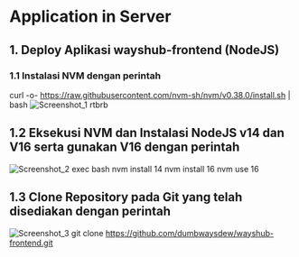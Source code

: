 # Application in Server
 ## 1. Deploy Aplikasi wayshub-frontend (NodeJS)
  ### 1.1 Instalasi NVM dengan perintah
   curl -o- https://raw.githubusercontent.com/nvm-sh/nvm/v0.38.0/install.sh | bash
  ![Screenshot_1](https://github.com/wilsonakbar/devops18-dumbways-WilsonAkbar/assets/132327628/f8e77ccc-43b0-4132-af4c-1f88c8f19210)
    rtbrb
 

  
  
  
    
  ## 1.2 Eksekusi NVM dan Instalasi NodeJS v14 dan V16 serta gunakan V16 dengan perintah
  ![Screenshot_2](https://github.com/wilsonakbar/devops18-dumbways-WilsonAkbar/assets/132327628/31c361d2-d1c6-4dbc-8b82-c3d9fbd91da6)
    exec bash
    nvm install 14
    nvm install 16
    nvm use 16
  
  
    
  ## 1.3 Clone Repository pada Git yang telah disediakan dengan perintah
  ![Screenshot_3](https://github.com/wilsonakbar/devops18-dumbways-WilsonAkbar/assets/132327628/b36d45f2-1dfc-46b0-b57d-9956d4be1c89)
    git clone https://github.com/dumbwaysdew/wayshub-frontend.git
